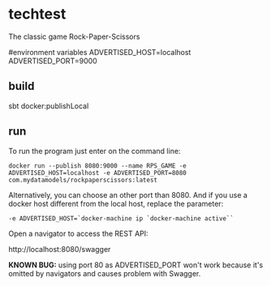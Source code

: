 # techtest

The classic game Rock-Paper-Scissors

#environment variables
ADVERTISED_HOST=localhost
ADVERTISED_PORT=9000

## build
sbt docker:publishLocal

## run
To run the program just enter on the command line:

```docker run --publish 8080:9000 --name RPS_GAME -e ADVERTISED_HOST=localhost -e ADVERTISED_PORT=8080 com.mydatamodels/rockpaperscissors:latest```

Alternatively, you can choose an other port than 8080. And if you use a docker host different from the local host, replace the parameter:

```-e ADVERTISED_HOST=`docker-machine ip `docker-machine active`` ```

Open a navigator to access the REST API:

http://localhost:8080/swagger

**KNOWN BUG:**
using port 80 as ADVERTISED_PORT won't work because it's omitted by navigators and causes problem with Swagger.
